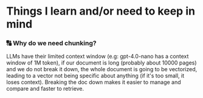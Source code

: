 # Things I learn and/or need to keep in mind

### 🔠 Why do we need chunking?

LLMs have their limited context window (e.g: gpt-4.0-nano has a context window of 1M token), if our document is long (probably about 10000 pages) and we do not break it down, the whole document is going to be vectorized, leading to a vector not being specific about anything (if it's too small, it loses context). Breaking the doc down makes it easier to manage and compare and faster to retrieve. 



